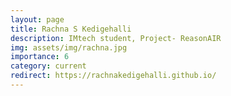 ```yaml
---
layout: page
title: Rachna S Kedigehalli
description: IMtech student, Project- ReasonAIR
img: assets/img/rachna.jpg
importance: 6
category: current
redirect: https://rachnakedigehalli.github.io/
---
```


